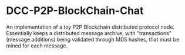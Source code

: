 # DCC-P2P-BlockChain-Chat
An implementation of a toy P2P Blockchain distributed protocol node. Essentially keeps a distributed message archive, with "transactions" (message additions) being validated through MD5 hashes, that must be mined for each message.
